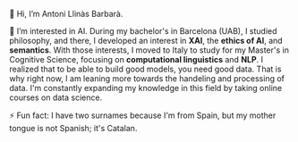 👋 Hi, I’m Antoni Llinàs Barbarà. 

👀 I’m interested in AI. During my bachelor's in Barcelona (UAB), I studied philosophy, and there, I developed an interest in **XAI**, the **ethics of AI**, and **semantics**.
With those interests, I moved to Italy to study for my Master's in Cognitive Science, focusing on **computational linguistics** and **NLP**. I realized that to be able to build good models, you need good data. That is why right now, I am leaning more towards the handeling and processing of data. 
I'm constantly expanding my knowledge in this field by taking online courses on data science.
 

⚡ Fun fact: I have two surnames because I'm from Spain, but my mother tongue is not Spanish; it's Catalan. 

<!---
Tonet21/Tonet21 is a ✨ special ✨ repository because its `README.md` (this file) appears on your GitHub profile.
You can click the Preview link to take a look at your changes.
--->
